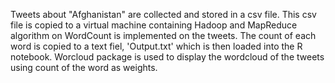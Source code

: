 Tweets about "Afghanistan" are collected and stored in a csv file.
This csv file is copied to a virtual machine containing Hadoop and MapReduce algorithm on WordCount is implemented on the tweets.
The count of each word is copied to a text fiel, 'Output.txt' which is then loaded into the R notebook.
Worcloud package is used to display the wordcloud of the tweets using count of the word as weights.
 

